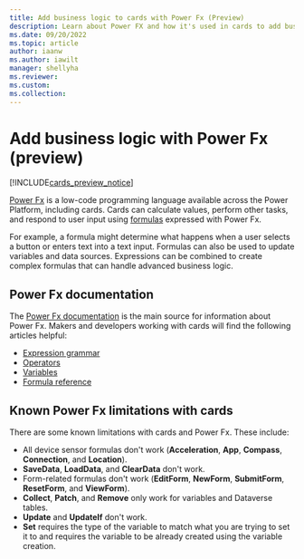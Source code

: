 ```yaml
---
title: Add business logic to cards with Power Fx (Preview)
description: Learn about Power FX and how it's used in cards to add business logic.
ms.date: 09/20/2022
ms.topic: article
author: iaanw
ms.author: iawilt
manager: shellyha
ms.reviewer: 
ms.custom: 
ms.collection: 
---
```


# Add business logic with Power Fx (preview)

[!INCLUDE[cards_preview_notice](../../includes/preview-include.md)]

[Power Fx](/power-platform/power-fx/overview) is a low-code programming language available across the Power Platform, including cards. Cards can calculate values, perform other tasks, and respond to user input using [formulas](/power-platform/power-fx/formula-reference) expressed with Power Fx.

For example, a formula might determine what happens when a user selects a button or enters text into a text input. Formulas can also be used to update variables and data sources. Expressions can be combined to create complex formulas that can handle advanced business logic.

## Power Fx documentation

The [Power Fx documentation](/power-platform/power-fx/overview) is the main source for information about Power Fx. Makers and developers working with cards will find the following articles helpful:

- [Expression grammar](/power-platform/power-fx/expression-grammar)
- [Operators](/power-platform/power-fx/operators)
- [Variables](/power-platform/power-fx/variables)
- [Formula reference](/power-platform/power-fx/formula-reference)

## Known Power Fx limitations with cards

There are some known limitations with cards and Power Fx. These include:

- All device sensor formulas don't work (**Acceleration**, **App**, **Compass**, **Connection**, and **Location**).
- **SaveData**, **LoadData**, and **ClearData** don't work.
- Form-related formulas don't work (**EditForm**, **NewForm**, **SubmitForm**, **ResetForm**, and **ViewForm**).
- **Collect**, **Patch**, and **Remove** only work for variables and Dataverse tables.
- **Update** and **UpdateIf** don't work.
- **Set** requires the type of the variable to match what you are trying to set it to and requires the variable to be already created using the variable creation.
